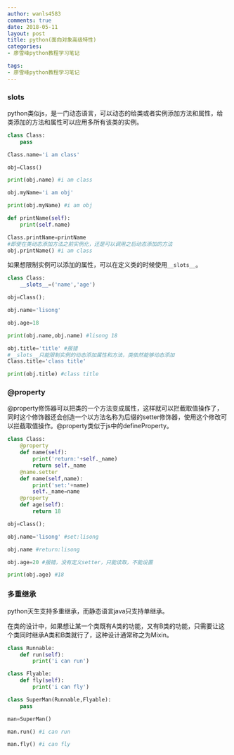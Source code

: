 ```yaml
---
author: wanls4583
comments: true
date: 2018-05-11
layout: post
title: python(面向对象高级特性)
categories:
- 廖雪峰python教程学习笔记

tags:
- 廖雪峰python教程学习笔记
---
```


### __slots__

python类似js，是一门动态语言，可以动态的给类或者实例添加方法和属性，给类添加的方法和属性可以应用多所有该类的实例。

```python
class Class:
	pass

Class.name='i am class'

obj=Class()

print(obj.name) #i am class

obj.myName='i am obj'

print(obj.myName) #i am obj

def printName(self):
	print(self.name)

Class.printName=printName
#即使在类动态添加方法之前实例化，还是可以调用之后动态添加的方法
obj.printName() #i am class
```

如果想限制实例可以添加的属性，可以在定义类的时候使用`__slots__`。

```python
class Class:
	__slots__=('name','age')

obj=Class();

obj.name='lisong'

obj.age=18

print(obj.name,obj.name) #lisong 18

obj.title='title' #报错
#__slots__只能限制实例的动态添加属性和方法，类依然能够动态添加
Class.title='class title'

print(obj.title) #class title
```

### @property

@property修饰器可以把类的一个方法变成属性，这样就可以拦截取值操作了，同时这个修饰器还会创造一个以方法名称为后缀的setter修饰器，使用这个修改可以拦截取值操作。@property类似于js中的defineProperty。

```python
class Class:
	@property
	def name(self):
		print('return:'+self._name)
		return self._name
	@name.setter
	def name(self,name):
		print('set:'+name)
		self._name=name
	@property
	def age(self): 
		return 18

obj=Class();

obj.name='lisong' #set:lisong

obj.name #return:lisong

obj.age=20 #报错，没有定义setter，只能读取，不能设置

print(obj.age) #18
```

### 多重继承

python天生支持多重继承，而静态语言java只支持单继承。

在类的设计中，如果想让某一个类既有A类的功能，又有B类的功能，只需要让这个类同时继承A类和B类就行了，这种设计通常称之为Mixin。

```python
class Runnable:
	def run(self):
		print('i can run')

class Flyable:
	def fly(self):
		print('i can fly')

class SuperMan(Runnable,Flyable):
	pass

man=SuperMan()

man.run() #i can run

man.fly() #i can fly
```
